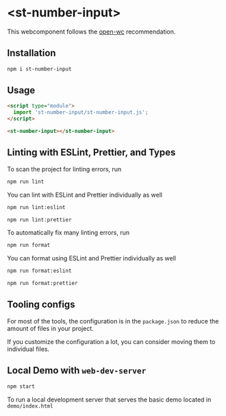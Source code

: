 # \<st-number-input>

This webcomponent follows the [open-wc](https://github.com/open-wc/open-wc) recommendation.

## Installation
```bash
npm i st-number-input
```

## Usage
```html
<script type="module">
  import 'st-number-input/st-number-input.js';
</script>

<st-number-input></st-number-input>
```

## Linting with ESLint, Prettier, and Types
To scan the project for linting errors, run
```bash
npm run lint
```

You can lint with ESLint and Prettier individually as well
```bash
npm run lint:eslint
```
```bash
npm run lint:prettier
```

To automatically fix many linting errors, run
```bash
npm run format
```

You can format using ESLint and Prettier individually as well
```bash
npm run format:eslint
```
```bash
npm run format:prettier
```

## Tooling configs

For most of the tools, the configuration is in the `package.json` to reduce the amount of files in your project.

If you customize the configuration a lot, you can consider moving them to individual files.

## Local Demo with `web-dev-server`
```bash
npm start
```
To run a local development server that serves the basic demo located in `demo/index.html`
